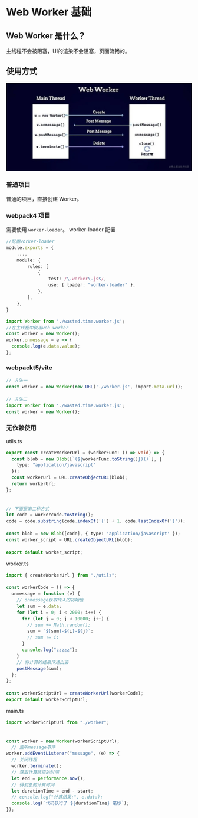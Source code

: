 # Web Worker 基础


## Web Worker 是什么？
主线程不会被阻塞，UI的渲染不会阻塞，页面流畅的。




## 使用方式
![webworker](./webworker.webp)


### 普通项目
普通的项目，直接创建 Worker。



### webpack4 项目
需要使用 `worker-loader`。
worker-loader 配置
```ts
//配置worker-loader
module.exports = {
    ...,
    module: {
        rules: [
            {
                test: /\.worker\.js$/,
                use: { loader: "worker-loader" },
            },
        ],
    },
}
```


```ts
import Worker from './wasted.time.worker.js';
//在主线程中使用web worker
const worker = new Worker();
worker.onmessage = e => {
  console.log(e.data.value);
};
```



### webpackt5/vite
```ts
// 方法一
const worker = new Worker(new URL('./worker.js', import.meta.url));

// 方法二
import Worker from './wasted.time.worker.js';
const worker = new Worker();

```


### 无依赖使用
utils.ts
```typescript
export const createWorkerUrl = (workerFunc: () => void) => {
  const blob = new Blob([`(${workerFunc.toString()})()`], {
    type: "application/javascript"
  });
  const workerUrl = URL.createObjectURL(blob);
  return workerUrl;
};


// 下面是第二种方式
let code = workercode.toString();
code = code.substring(code.indexOf('{') + 1, code.lastIndexOf('}'));

const blob = new Blob([code], { type: 'application/javascript' });
const worker_script = URL.createObjectURL(blob);

export default worker_script;

```


worker.ts
```typescript
import { createWorkerUrl } from "./utils";

const workerCode = () => {
  onmessage = function (e) {
    // onmessage获取传入的初始值
    let sum = e.data;
    for (let i = 0; i < 2000; i++) {
      for (let j = 0; j < 10000; j++) {
        // sum += Math.random();
        sum = `${sum}-${i}-${j}`;
        // sum += i;
      }
      console.log("zzzzz");
    }
    // 将计算的结果传递出去
    postMessage(sum);
  };
};

const workerScriptUrl = createWorkerUrl(workerCode);
export default workerScriptUrl;
```

main.ts
```typescript
import workerScriptUrl from "./worker";


const worker = new Worker(workerScriptUrl);
  // 监听message事件
worker.addEventListener("message", (e) => {
  // 关闭线程
  worker.terminate();
  // 获取计算结束的时间
  let end = performance.now();
  // 得到总的计算时间
  let durationTime = end - start;
  // console.log("计算结果:", e.data);
  console.log(`代码执行了 ${durationTime} 毫秒`);
});
```

